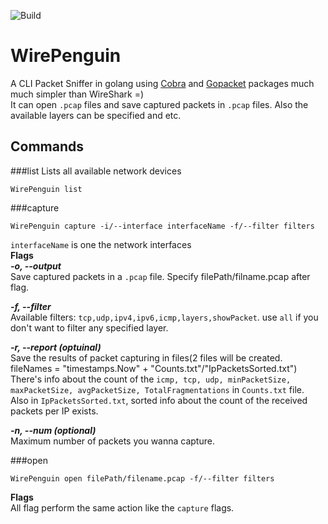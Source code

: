 ![Build](https://github.com/pwdz/WirePenguin/workflows/Build/badge.svg)
# WirePenguin
A CLI Packet Sniffer in golang using [Cobra](https://github.com/spf13/cobra) and [Gopacket](https://github.com/google/gopacket) packages much much simpler than WireShark =)  
It can open `.pcap` files and save captured packets in `.pcap` files. Also the available layers can be specified and etc.  
## Commands  
###list
Lists all available network devices  
```
WirePenguin list
```  
###capture  
```
WirePenguin capture -i/--interface interfaceName -f/--filter filters
```  
`interfaceName` is one the network interfaces    
**Flags**  
***-o, --output***   
        Save captured packets in a `.pcap` file. Specify filePath/filname.pcap after flag.    
          
***-f, --filter***   
        Available filters: `tcp,udp,ipv4,ipv6,icmp,layers,showPacket`. use `all` if you don't want to filter any specified layer.  
          
***-r, --report  (optuinal)***   
        Save the results of packet capturing in files(2 files will be created. fileNames = "timestamps.Now" + "Counts.txt"/"IpPacketsSorted.txt")  
        There's info about the count of the `icmp, tcp, udp, minPacketSize, maxPacketSize, avgPacketSize, TotalFragmentations` in `Counts.txt` file.  
        Also in `IpPacketsSorted.txt`, sorted info about the count of the received packets per IP exists.   
          
***-n, --num (optional)***    
        Maximum number of packets you wanna capture.  
          
###open  
```
WirePenguin open filePath/filename.pcap -f/--filter filters
```  
**Flags**    
All flag perform the same action like the `capture` flags.
